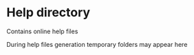 
# Help directory

Contains online help files

During help files generation temporary folders may appear here
